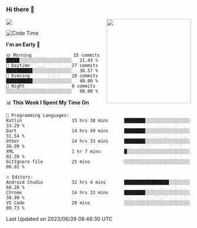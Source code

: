 ### Hi there 👋

![](https://metrics.lecoq.io/itaowu?template=classic&config.timezone=Asia%2FShanghai)
<img align='right' src="https://media.giphy.com/media/M9gbBd9nbDrOTu1Mqx/giphy.gif" width="230">

<!--START_SECTION:waka-->
![Code Time](http://img.shields.io/badge/Code%20Time-156%20hrs%2034%20mins-blue)

**I'm an Early 🐤** 

```text
🌞 Morning                15 commits          █████░░░░░░░░░░░░░░░░░░░░   21.43 % 
🌆 Daytime                27 commits          ██████████░░░░░░░░░░░░░░░   38.57 % 
🌃 Evening                28 commits          ██████████░░░░░░░░░░░░░░░   40.00 % 
🌙 Night                  0 commits           ░░░░░░░░░░░░░░░░░░░░░░░░░   00.00 % 
```


📊 **This Week I Spent My Time On** 

```text
💬 Programming Languages: 
Kotlin                   15 hrs 38 mins      ████████░░░░░░░░░░░░░░░░░   33.29 % 
Dart                     14 hrs 49 mins      ████████░░░░░░░░░░░░░░░░░   31.54 % 
Other                    14 hrs 33 mins      ████████░░░░░░░░░░░░░░░░░   30.99 % 
XML                      1 hr 7 mins         █░░░░░░░░░░░░░░░░░░░░░░░░   02.39 % 
GitIgnore file           25 mins             ░░░░░░░░░░░░░░░░░░░░░░░░░   00.91 % 

🔥 Editors: 
Android Studio           32 hrs 4 mins       █████████████████░░░░░░░░   68.28 % 
Chrome                   14 hrs 33 mins      ████████░░░░░░░░░░░░░░░░░   30.99 % 
VS Code                  20 mins             ░░░░░░░░░░░░░░░░░░░░░░░░░   00.73 % 
```


 Last Updated on 2023/06/29 08:48:30 UTC
<!--END_SECTION:waka-->

<!--
**itaowu/itaowu** is a ✨ _special_ ✨ repository because its `README.md` (this file) appears on your GitHub profile.

Here are some ideas to get you started:

- 🔭 I’m currently working on ...
- 🌱 I’m currently learning ...
- 👯 I’m looking to collaborate on ...
- 🤔 I’m looking for help with ...
- 💬 Ask me about ...
- 📫 How to reach me: ...
- 😄 Pronouns: ...
- ⚡ Fun fact: ...
-->
